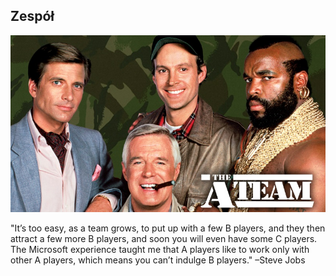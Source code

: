 
## Zespół
![](./resources/img/the-a-team.jpg)

<aside class="notes">
"It’s too easy, as a team grows, to put up with a few B players, and they then attract a few more B players, and soon you will even have some C players.  The Microsoft experience taught me that A players like to work only with other A players, which means you can’t indulge B players."  –Steve Jobs
</aside>
